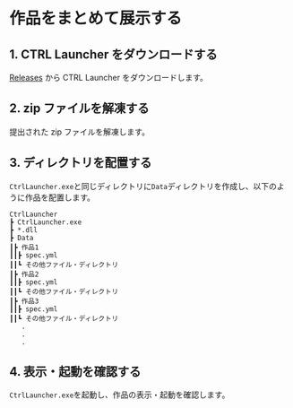 # 作品をまとめて展示する

## 1. CTRL Launcher をダウンロードする
[Releases](https://github.com/gssequence/CtrlLauncher/releases) から CTRL Launcher をダウンロードします。

## 2. zip ファイルを解凍する
提出された zip ファイルを解凍します。

## 3. ディレクトリを配置する
`CtrlLauncher.exe`と同じディレクトリに`Data`ディレクトリを作成し、以下のように作品を配置します。

```
CtrlLauncher
┣ CtrlLauncher.exe
┣ *.dll
┣ Data
┃┣ 作品1
┃┃┣ spec.yml
┃┃┗ その他ファイル・ディレクトリ
┃┣ 作品2
┃┃┣ spec.yml
┃┃┗ その他ファイル・ディレクトリ
┃┣ 作品3
┃┃┣ spec.yml
┃┃┗ その他ファイル・ディレクトリ
   .
   .
   .
```

## 4. 表示・起動を確認する
`CtrlLauncher.exe`を起動し、作品の表示・起動を確認します。
